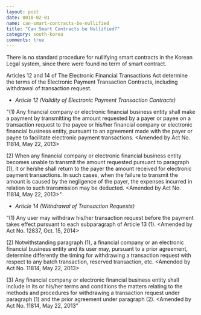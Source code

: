 ```yaml
---
layout: post
date: 0010-02-01
name: can-smart-contracts-be-nullified
title: "Can Smart Contracts be Nullified?"
category: south-korea
comments: true
---
```


There is no standard procedure for nullifying smart contracts in the Korean Legal system, since there were found no term of smart contract.

Articles 12 and 14 of The Electronic Financial Transactions Act determine the terms of the Electronic Payment Transaction Contracts, including withdrawal of transaction request.  

- *Article 12 (Validity of Electronic Payment Transaction Contracts)*

"(1) Any financial company or electronic financial business entity shall make a payment by transmitting the amount requested by a payer or payee on a transaction request to the payee or his/her financial company or electronic financial business entity, pursuant to an agreement made with the payer or payee to facilitate electronic payment transactions.  <Amended by Act No. 11814, May 22, 2013>

(2) When any financial company or electronic financial business entity becomes unable to transmit the amount requested pursuant to paragraph (1), it or he/she shall return to the payer the amount received for electronic payment transactions. In such cases, when the failure to transmit the amount is caused by the negligence of the payer, the expenses incurred in relation to such transmission may be deducted.  <Amended by Act No. 11814, May 22, 2013>"

- *Article 14 (Withdrawal of Transaction Requests)*

“(1) Any user may withdraw his/her transaction request before the payment takes effect pursuant to each subparagraph of Article 13 (1).  <Amended by Act No. 12837, Oct. 15, 2014>

(2) Notwithstanding paragraph (1), a financial company or an electronic financial business entity and its user may, pursuant to a prior agreement, determine differently the timing for withdrawing a transaction request with respect to any batch transaction, reserved transaction, etc.  <Amended by Act No. 11814, May 22, 2013>

(3) Any financial company or electronic financial business entity shall include in its or his/her terms and conditions the matters relating to the methods and procedures for withdrawing a transaction request under paragraph (1) and the prior agreement under paragraph (2).  <Amended by Act No. 11814, May 22, 2013”



